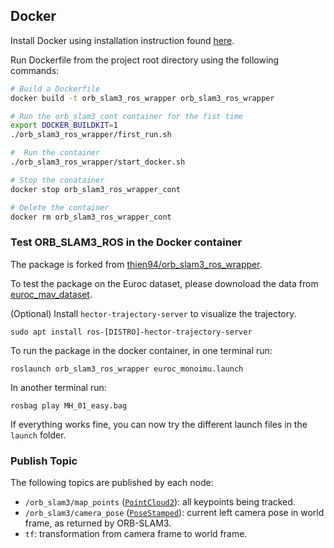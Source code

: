 ## Docker
Install Docker using installation instruction found [here](https://docs.docker.com/engine/install/ubuntu/).

Run Dockerfile from the project root directory using the following commands:
```bash
# Build a Dockerfile
docker build -t orb_slam3_ros_wrapper orb_slam3_ros_wrapper 

# Run the orb_slam3_cont container for the fist time
export DOCKER_BUILDKIT=1
./orb_slam3_ros_wrapper/first_run.sh

#  Run the container 
./orb_slam3_ros_wrapper/start_docker.sh

# Stop the conatainer
docker stop orb_slam3_ros_wrapper_cont

# Delete the container
docker rm orb_slam3_ros_wrapper_cont
```
### Test ORB_SLAM3_ROS in the Docker container

The package is forked from [thien94/orb_slam3_ros_wrapper](https://github.com/thien94/orb_slam3_ros_wrapper).

To test the package on the Euroc dataset, please downoload the data from [euroc_mav_dataset](http://robotics.ethz.ch/~asl-datasets/ijrr_euroc_mav_dataset/).

(Optional) Install `hector-trajectory-server` to visualize the trajectory.

```
sudo apt install ros-[DISTRO]-hector-trajectory-server
```

To run the package in the docker container, in one terminal run:

```
roslaunch orb_slam3_ros_wrapper euroc_monoimu.launch
```

In another terminal run:

```
rosbag play MH_01_easy.bag
```

If everything works fine, you can now try the different launch files in the `launch` folder.
### Publish Topic
The following topics are published by each node:
- `/orb_slam3/map_points` ([`PointCloud2`](http://docs.ros.org/en/melodic/api/sensor_msgs/html/msg/PointCloud2.html)): all keypoints being tracked.
- `/orb_slam3/camera_pose` ([`PoseStamped`](http://docs.ros.org/en/melodic/api/geometry_msgs/html/msg/PoseStamped.html)): current left camera pose in world frame, as returned by ORB-SLAM3.
- `tf`: transformation from camera frame to world frame.